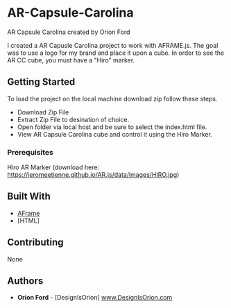 # AR-Capsule-Carolina
AR Capsule Carolina created by Orion Ford

I created a AR Capusle Carolina project to work with AFRAME.js. The goal was to use a logo for my brand and place it upon a cube. In order to see the AR CC cube, you must have a "Hiro" marker. 

## Getting Started

To load the project on the local machine download zip follow these steps.
 - Download Zip File
 - Extract Zip File to desination of choice.
 - Open folder via local host and be sure to select the index.html file.
 - View AR Capsule Carolina cube and control it using the Hiro Marker.

### Prerequisites

Hiro AR Marker (download here: https://jeromeetienne.github.io/AR.js/data/images/HIRO.jpg)



## Built With

* [AFrame](http://www.https://aframe.io/) 
* [HTML]

## Contributing

None



## Authors

* **Orion Ford** - [DesignIsOrion] www.DesignIsOrion.com

